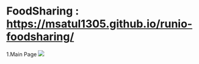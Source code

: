 # FoodSharing : https://msatul1305.github.io/runio-foodsharing/
1.Main Page
<img src="image/index.jpg"></img>
